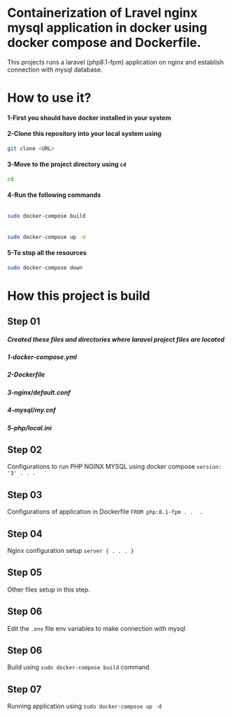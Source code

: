 # Containerization of Lravel nginx mysql application in docker using docker compose and Dockerfile.
This projects runs a laravel (php8.1-fpm) application on nginx and establish connection with mysql database. 
# How to use it?
#### 1-First you should have docker installed in your system
#### 2-Clone this repository into your local system using
```bash
git clone <URL>
```
#### 3-Move to the project directory using `cd`
```bash
cd 
```
#### 4-Run the following commands
###### 
```bash 
sudo docker-compose build
 ```
###### 
```bash
sudo docker-compose up -d
```
#### 5-To stop all the resources
```bash
sudo docker-compose down
```
# How this project is build
## Step 01
##### Created these files and directories where laravel project files are located
##### 1-docker-compose.yml
##### 2-Dockerfile
##### 3-nginx/default.conf
##### 4-mysql/my.cnf
##### 5-php/local.ini
## Step 02
 Configurations to run PHP NGINX MYSQL using docker compose
`version: '3'
       .
       .
       .
`
## Step 03
Configurations of application in Dockerfile
`
FROM php:8.1-fpm
        .
        . 
        .
`
## Step 04
Nginx configuration setup
`
server {
       .
       .
       .
}     
`
## Step 05
Other files setup in this step.
## Step 06
Edit the `.env` file  env variables to make connection  with mysql
## Step 06
Build using `sudo docker-compose build` command
## Step 07
Running application using `sudo docker-compose up -d`

